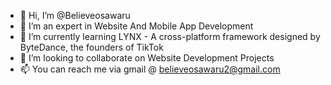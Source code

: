 - 👋 Hi, I’m @Believeosawaru
- 👀 I’m an expert in Website And Mobile App Development
- 🌱 I’m currently learning LYNX - A cross-platform framework designed by ByteDance, the founders of TikTok
- 💞️ I’m looking to collaborate on Website Development Projects
- 📫 You can reach me via gmail @ believeosawaru2@gmail.com

<!---
Believeosawaru/Believeosawaru is a ✨ special ✨ repository because its `README.md` (this file) appears on your GitHub profile.
You can click the Preview link to take a look at your changes.
--->
